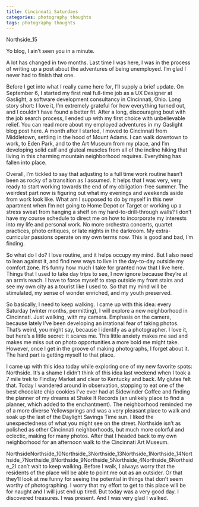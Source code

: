 ```yaml
---
title: Cincinnati Saturdays
categories: photography thoughts
tags: photography thoughts
---
```


Northside_15

Yo blog, I ain’t seen you in a minute.

A lot has changed in two months. Last time I was here, I was in the process of writing up a post about the adventures of being unemployed. I’m glad I never had to finish that one.

Before I get into what I really came here for, I’ll supply a brief update. On September 6, I started my first real full-time job as a UX Designer at Gaslight, a software development consultancy in Cincinnati, Ohio. Long story short: I love it, I’m extremely grateful for how everything turned out, and I couldn’t have found a better fit. After a long, discouraging bout with the job search process, I ended up with my first choice with unbelievable relief. You can read more about my employed adventures in my Gaslight blog post here. A month after I started, I moved to Cincinnati from Middletown, settling in the hood of Mount Adams. I can walk downtown to work, to Eden Park, and to the Art Museum from my place, and I’m developing solid calf and gluteal muscles from all of the incline hiking that living in this charming mountain neighborhood requires. Everything has fallen into place.

Overall, I’m tickled to say that adjusting to a full time work routine hasn’t been as rocky of a transition as I assumed. It helps that I was very, very ready to start working towards the end of my obligation-free summer. The weirdest part now is figuring out what my evenings and weekends aside from work look like. What am I supposed to do by myself in this new apartment when I’m not going to Home Depot or Target or working up a stress sweat from hanging a shelf on my hard-to-drill-through walls? I don’t have my course schedule to direct me on how to incorporate my interests into my life and personal work. No more orchestra concerts, quartet practices, photo critiques, or late nights in the darkroom. My extra-curricular passions operate on my own terms now. This is good and bad, I’m finding.

So what do I do? I love routine, and it helps occupy my mind. But I also need to lean against it, and find new ways to live in the day-to-day outside my comfort zone. It’s funny how much I take for granted now that I live here. Things that I used to take day trips to see, I now ignore because they’re at an arm’s reach. I have to force myself to step outside my front stairs and see my own city as a tourist like I used to. So that my mind will be stimulated, my sense of wonder enriched, and my youth preserved.

So basically, I need to keep walking. I came up with this idea: every Saturday (winter months, permitting), I will explore a new neighborhood in Cincinnati. Just walking, with my camera. Emphasis on the camera, because lately I’ve been developing an irrational fear of taking photos. That’s weird, you might say, because I identify as a photographer. I love it, but here’s a little secret: it scares me. This little anxiety makes me sad and makes me miss out on photo opportunities a more bold me might take. However, once I get in the groove of making photographs, I forget about it. The hard part is getting myself to that place.

I came up with this idea today while exploring one of my new favorite spots: Northside. It’s a shame I didn’t think of this idea last weekend when I took a 7 mile trek to Findlay Market and clear to Kentucky and back. My glutes felt that. Today I wandered around in observation, stopping to eat one of the best chocolate chip cookies I’ve ever had at Sidewinder Coffee and finding the planner of my dreams at Shake It Records (an unlikely place to find a planner, which added to the enchantment). The neighborhood reminded me of a more diverse Yellowsprings and was a very pleasant place to walk and soak up the last of the Daylight Savings Time sun. I liked the unexpectedness of what you might see on the street. Northside isn’t as polished as other Cincinnati neighborhoods, but much more colorful and eclectic, making for many photos. After that I headed back to my own neighborhood for an afternoon walk to the Cincinnati Art Museum.

NorthsideNorthside_10Northside_3Northside_13Northside_1Northside_14Northside_7Northside_8Northside_9Northside_5Northside_4Northside_6Northside_2I can’t wait to keep walking. Before I walk, I always worry that the residents of the place will be able to point me out as an outsider. Or that they’ll look at me funny for seeing the potential in things that don’t seem worthy of photographing. I worry that my effort to get to this place will be for naught and I will just end up tired. But today was a very good day. I discovered treasures. I was present. And I was very glad I walked.
